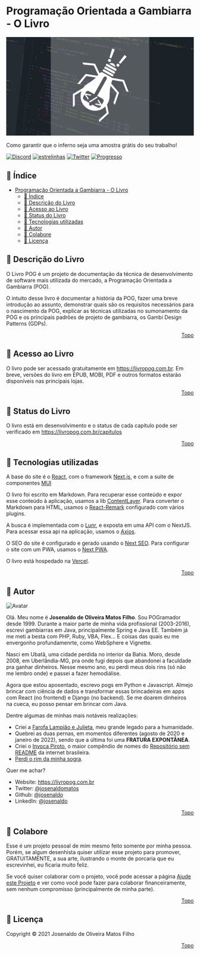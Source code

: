 <!-- markdownlint-disable-file MD033 -->
# Programação Orientada a Gambiarra - O Livro

![Banner do Livro POG](public/images/banner.jpg)

Como garantir que o inferno seja uma amostra grátis do seu trabalho!

[![Discord](https://img.shields.io/discord/1034139077294960691?label=Chat%20POG)](https://discord.gg/DeUKq9xw88) [![estrelinhas](https://img.shields.io/github/stars/josenaldo/livro-pog?label=Estrelinhas%20no%20Github)](https://github.com/josenaldo/livro-pog) [![Twitter](https://img.shields.io/twitter/follow/josenaldomatos?style=flat&label=Siga%20no%20Twitter)](https://twitter.com/josenaldomatos) [![Progresso](https://img.shields.io/badge/Status-em%20andamento-orange)](https://livropog.com.br/capitulos)

## :scroll: Índice

- [Programação Orientada a Gambiarra - O Livro](#programação-orientada-a-gambiarra---o-livro)
  - [:scroll: Índice](#scroll-índice)
  - [:bookmark: Descrição do Livro](#bookmark-descrição-do-livro)
  - [:link: Acesso ao Livro](#link-acesso-ao-livro)
  - [:construction: Status do Livro](#construction-status-do-livro)
  - [:wrench: Tecnologias utilizadas](#wrench-tecnologias-utilizadas)
  - [:boy: Autor](#boy-autor)
  - [:money_with_wings: Colabore](#money_with_wings-colabore)
  - [:page_facing_up: Licença](#page_facing_up-licença)

## :bookmark: Descrição do Livro

O Livro POG é um projeto de documentação da técnica de desenvolvimento de software mais utilizada do mercado, a Programação Orientada a Gambiarra (POG).

O intuito desse livro é documentar a história da POG, fazer uma breve introdução ao assunto, demonstrar quais são os requisitos necessários para o nascimento da POG, explicar as técnicas utilizadas no sumonamento da POG e os principais padrões de projeto de gambiarra, os Gambi Design Patterns (GDPs).

<p align='right'><a href='#programação-orientada-a-gambiarra---o-livro'>Topo</a></p>

## :link: Acesso ao Livro

O livro pode ser acessado gratuitamente em <https://livropog.com.br>. Em breve, versões do livro em EPUB, MOBI, PDF e outros formatos estarão disponíveis nas principais lojas.

<p align='right'><a href='#programação-orientada-a-gambiarra---o-livro'>Topo</a></p>

## :construction: Status do Livro

O livro está em desenvolvimento e o status de cada capítulo pode ser verificado em <https://livropog.com.br/capítulos>

<p align='right'><a href='#programação-orientada-a-gambiarra---o-livro'>Topo</a></p>

## :wrench: Tecnologias utilizadas

A base do site é o [React](https://reactjs.org/), com o framework [Next.js](https://nextjs.org/), e com a suite de componentes [MUI](https://mui.com/)

O livro foi escrito em Markdown. Para recuperar esse conteúdo e expor esse conteúdo à aplicação, usamos a lib [ContentLayer](https://www.contentlayer.dev/). Para converter o Markdown para HTML, usamos o [React-Remark](https://github.com/remarkjs/react-remark) configurado com vários plugins.

A busca é implementada com o [Lunr](https://lunrjs.com/), e exposta em uma API com o NextJS. Para acessar essa api na aplicação, usamos o [Axios](https://axios-http.com/).

O SEO do site é configurado e gerado usando o [Next SEO](https://github.com/garmeeh/next-seo). Para configurar o site com um PWA, usamos o [Next PWA](https://github.com/shadowwalker/next-pwa).

O livro está hospedado na [Vercel](https://vercel.com/).

<p align='right'><a href='#programação-orientada-a-gambiarra---o-livro'>Topo</a></p>

## :boy: Autor

![Avatar](https://github.com/josenaldo.png?size=100)

Olá. Meu nome é **Josenaldo de Oliveira Matos Filho**. Sou POGramador desde 1999. Durante a maior parte de minha vida profissional (2003-2016), escrevi gambiarras em Java, principalmente Spring e Java EE. Também já me meti a besta com PHP, Ruby, VBA, Flex... E coisas das quais eu me envergonho profundamenrte, como WebSphere e Vignette.

Nasci em Ubatã, uma cidade perdida no interior da Bahia. Moro, desde 2008, em Uberlândia-MG, pra onde fugi depois que abandonei a faculdade pra ganhar dinheiros. Nesse mesmo ano, eu perdi meus dois rins (só não me lembro onde) e passei a fazer hemodiálise.

Agora que estou aposentado, escrevo pogs em Python e Javascript. Almejo brincar com ciência de dados e transformar essas brincadeiras em apps com React (no frontend) e Django (no backend). Se me doarem dinheiros na cueca, eu posso pensar em brincar com Java.

Dentre algumas de minhas mais notáveis realizações:

- Criei a [Farofa Lampião e Julieta](https://josenaldo.github.io/farofa-lampiao-e-julieta/), meu grande legado para a humanidade.
- Quebrei as duas pernas, em momentos diferentes (agosto de 2020 e janeiro de 2022), sendo que a última foi uma **FRATURA EXPONTÂNEA**.
- Criei o [Invoca Piroto](https://invoca-piroto-backend.herokuapp.com/), o maior compêndio de nomes do [Repositório sem README](https://invoca-piroto-backend.herokuapp.com/nomes/1393) da internet brasileira.
- [Perdi o rim da minha sogra](https://g1.globo.com/mg/minas-gerais/bom-dia-minas/video/sogra-doa-rim-ao-genro-em-uberlandia-2741082.ghtml).

Quer me achar?

- Website: https://livropog.com.br
- Twitter: [@josenaldomatos](https://twitter.com/josenaldomatos)
- Github: [@josenaldo](https://github.com/josenaldo)
- LinkedIn: [@josenaldo](https://linkedin.com/in/josenaldo)

<p align='right'><a href='#programação-orientada-a-gambiarra---o-livro'>Topo</a></p>

## :money_with_wings: Colabore

Esse é um projeto pessoal de mim mesmo feito somente por minha pessoa. Porém, se algum desenhista quiser utilizar esse projeto para promover, GRATUITAMENTE, a sua arte, ilustrando o monte de porcaria que eu escrevinhei, eu ficaria muito feliz.

Se você quiser colaborar com o projeto, você pode acessar a página [Ajude este Projeto](https://livropog.com.br/ajude) e ver como você pode fazer para colaborar financeiramente, sem nenhum compromisso (principalmente de minha parte).

<p align='right'><a href='#programação-orientada-a-gambiarra---o-livro'>Topo</a></p>

## :page_facing_up: Licença

Copyright © 2021 Josenaldo de Oliveira Matos Filho

<p align='right'><a href='#programação-orientada-a-gambiarra---o-livro'>Topo</a></p>
